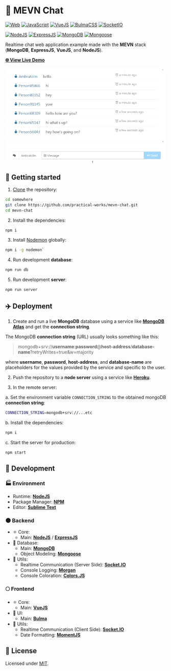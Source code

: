 # 💬 MEVN Chat

[![Web](https://img.shields.io/badge/web-blue?logo=w3c)](https://github.com/topics/web)
[![JavaScript](https://img.shields.io/badge/javascript-blue?logo=javascript)](https://github.com/topics/javascript)
[![VueJS](https://img.shields.io/badge/vue-2.6.11-blue?logo=vue.js)](https://github.com/topics/vue)
[![BulmaCSS](https://img.shields.io/badge/bulma-0.8.1-blue?logo=bulma)](https://github.com/topics/bulma)
[![SocketIO](https://img.shields.io/github/package-json/dependency-version/practical-works/mevn-chat/socket.io?logo=socket.io)](https://github.com/topics/socket.io)

[![NodeJS](https://img.shields.io/badge/node-blue?logo=node.js)](https://github.com/topics/node)
[![ExpressJS](https://img.shields.io/github/package-json/dependency-version/practical-works/mevn-chat/express?logo=express)](https://github.com/topics/express)
[![MongoDB](https://img.shields.io/badge/mongodb-3.2.22-blue?logo=mongodb)](https://github.com/topics/mongo)
[![Mongoose](https://img.shields.io/github/package-json/dependency-version/practical-works/mevn-chat/mongoose?logo=mongodb)](https://github.com/topics/mongoose)

Realtime chat web application example made with the **MEVN** stack (**MongoDB**, **ExpressJS**, **VueJS**, and **NodeJS**).

[**🌐 View Live Demo**](https://amb-mevn-chat.herokuapp.com/)

![Screenshot](./screenshot.gif?raw=true)

## 🏁 Getting started

1. [Clone](https://docs.github.com/en/repositories/creating-and-managing-repositories/cloning-a-repository) the repository:

```bash
cd somewhere
git clone https://github.com/practical-works/mevn-chat.git
cd mevn-chat
```
2. Install the dependencies:

```bash
npm i
```

3. Install [Nodemon](https://github.com/remy/nodemon/) globally:

```bash
npm i -g nodemon`
```

4. Run development **database**:

```bash
npm run db
```

5. Run development **server**:

```bash
npm run server
```

## ✈️ Deployment

1. Create and run a live **MongoDB** database using a service like [**MongoDB Atlas**](https://www.mongodb.com/cloud/atlas) and get the **connection string**.

  The MongoDB **connection string** (URL) usually looks something like this:

  > mongodb+srv://**username**:**password**@**host-address**/**database-name**?retryWrites=true&w=majority

  where **username**, **password**, **host-address**, and **database-name** are placeholders for the values provided by the service and specific to the user.

  2. Push the repository to a **node server** using a service like [**Heroku**](https://heroku.com).

3. In the remote server:

  a. Set the environment variable `CONNECTION_STRING` to the obtained mongoDB **connection string**:

  ```bash
  CONNECTION_STRING=mongodb+srv://...etc
  ```

  b. Install the dependencies:

  ```bash
  npm i
  ```

  c. Start the server for production:

  ```bash
  npm start
  ```

## 🚀 Development

### 🏭 Environment

- Runtime: [**NodeJS**](https://github.com/nodejs)
- Package Manager: [**NPM**](https://github.com/npm)
- Editor: [**Sublime Text**](https://www.sublimetext.com)

### 🌑 Backend

- ⚛️ Core:
  - Main: [**NodeJS**](https://github.com/nodejs/node) / [**ExpressJS**](https://github.com/expressjs/express)
- 💽 Database:
  - Main: [**MongoDB**](https://www.mongodb.com/)
  - Object Modeling: [**Mongoose**](https://github.com/Automattic/mongoose)
- 🔧 Utils:
  - Realtime Communication (Server Side): [**Socket.IO**](https://github.com/socketio/socket.io)
  - Console Logging: [**Morgan**](https://github.com/expressjs/morgan)
  - Console Coloration: [**Colors.JS**](https://github.com/Marak/colors.js)

### 🌕 Frontend

- ⚛️ Core:
  - Main: [**VueJS**](https://github.com/vuejs/vue)
- 🎨 UI:
  - Main: [**Bulma**](https://github.com/jgthms/bulma)
- 🔧 Utils:
  - Realtime Communication (Client Side): [**Socket.IO**](https://github.com/socketio/socket.io)
  - Date Formatting: [**MomentJS**](https://github.com/moment/moment)

## 📄 License

Licensed under [MIT](./LICENSE).
